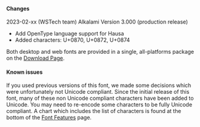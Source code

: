
#### Changes

2023-02-xx (WSTech team) Alkalami Version 3.000 (production release)

- Add OpenType language support for Hausa
- Added characters: U+0870, U+0872, U+0874

Both desktop and web fonts are provided in a single, all-platforms package on the [Download Page](https://software.sil.org/alkalami/download/).

#### Known issues

If you used previous versions of this font, we made some decisions which were unfortunately not Unicode compliant. Since the initial release of this font, many of these non Unicode compliant characters have been added to Unicode. You may need to re-encode some characters to be fully Unicode compliant. A chart which includes the list of characters is found at the bottom of the [Font Features](features) page.




